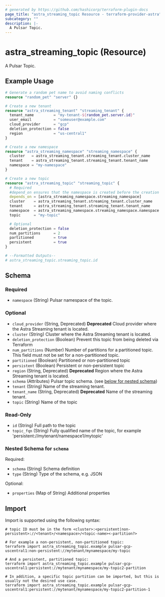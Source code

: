 ```yaml
---
# generated by https://github.com/hashicorp/terraform-plugin-docs
page_title: "astra_streaming_topic Resource - terraform-provider-astra"
subcategory: ""
description: |-
  A Pulsar Topic.
---
```


# astra_streaming_topic (Resource)

A Pulsar Topic.

## Example Usage

```terraform
# Generate a random pet name to avoid naming conflicts
resource "random_pet" "server" {}

# Create a new tenant
resource "astra_streaming_tenant" "streaming_tenant" {
  tenant_name         = "my-tenant-${random_pet.server.id}"
  user_email          = "someuser@example.com"
  cloud_provider      = "gcp"
  deletion_protection = false
  region              = "us-central1"
}

# Create a new namespace
resource "astra_streaming_namespace" "streaming_namespace" {
  cluster   = astra_streaming_tenant.streaming_tenant.cluster_name
  tenant    = astra_streaming_tenant.streaming_tenant.tenant_name
  namespace = "my-namespace"
}

# Create a new topic
resource "astra_streaming_topic" "streaming_topic" {
  # Required
  #depend_on ensures that the namespace is created before the creation of the topics
  depends_on = [astra_streaming_namespace.streaming_namespace]
  cluster    = astra_streaming_tenant.streaming_tenant.cluster_name
  tenant     = astra_streaming_tenant.streaming_tenant.tenant_name
  namespace  = astra_streaming_namespace.streaming_namespace.namespace
  topic      = "my-topic"

  # Optional
  deletion_protection = false
  num_partitions      = 2
  partitioned         = true
  persistent          = true
}

# --Formatted Outputs--
# astra_streaming_topic.streaming_topic.id
```

<!-- schema generated by tfplugindocs -->
## Schema

### Required

- `namespace` (String) Pulsar namespace of the topic.

### Optional

- `cloud_provider` (String, Deprecated) **Deprecated** Cloud provider where the  Astra Streaming tenant is located.
- `cluster` (String) Cluster where the Astra Streaming tenant is located.
- `deletion_protection` (Boolean) Prevent this topic from being deleted via Terraform
- `num_partitions` (Number) Number of partitions for a partitioned topic.  This field must not be set for a non-partitioned topic.
- `partitioned` (Boolean) Partitioned or non-partitioned topic
- `persistent` (Boolean) Persistent or non-persistent topic
- `region` (String, Deprecated) **Deprecated** Region where the  Astra Streaming tenant is located.
- `schema` (Attributes) Pulsar topic schema. (see [below for nested schema](#nestedatt--schema))
- `tenant` (String) Name of the streaming tenant.
- `tenant_name` (String, Deprecated) **Deprecated** Name of the streaming tenant.
- `topic` (String) Name of the topic

### Read-Only

- `id` (String) Full path to the topic
- `topic_fqn` (String) Fully qualified name of the topic, for example 'persistent://mytenant/namespace1/mytopic'

<a id="nestedatt--schema"></a>
### Nested Schema for `schema`

Required:

- `schema` (String) Schema definition
- `type` (String) Type of the schema, e.g. JSON

Optional:

- `properties` (Map of String) Additional properties

## Import

Import is supported using the following syntax:

```shell
# topic ID must be in the form <cluster>:<persistent|non-persistent>://<tenant>/<namespace>/<topic-name><-partition?>

# For example a non-persistent, non-partitioned topic:
terraform import astra_streaming_topic.example pulsar-gcp-uscentral1:non-persistent://mytenant/mynamespace/my-topic

# And a persistent, partitioned topic:
terraform import astra_streaming_topic.example pulsar-gcp-uscentral1:persistent://mytenant/mynamespace/my-topic2-partition

# In addition, a specific topic partition can be imported, but this is usually not the desired use case.
terraform import astra_streaming_topic.example pulsar-gcp-uscentral1:persistent://mytenant/mynamespace/my-topic2-partition-1
```
